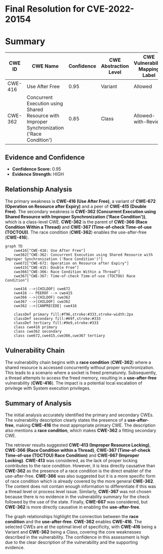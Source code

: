 # Final Resolution for CVE-2022-20154

# Summary
| CWE ID | CWE Name | Confidence | CWE Abstraction Level | CWE Vulnerability Mapping Label | CWE-Vulnerability Mapping Notes |
|---|---|---|---|---|---|
| CWE-416 | Use After Free | 0.95 | Variant | Allowed | Primary CWE |
| CWE-362 | Concurrent Execution using Shared Resource with Improper Synchronization ('Race Condition') | 0.85 | Class | Allowed-with-Review | Secondary Candidate |

## Evidence and Confidence

*   **Confidence Score:** 0.95
*   **Evidence Strength:** HIGH

## Relationship Analysis
The primary weakness is **CWE-416 (Use After Free)**, a variant of **CWE-672 (Operation on Resource after Expiry)** and a peer of **CWE-415 (Double Free)**. The secondary weakness is **CWE-362 (Concurrent Execution using Shared Resource with Improper Synchronization ('Race Condition'))**, which is a class-level CWE. **CWE-362** is the parent of **CWE-366 (Race Condition Within a Thread)** and **CWE-367 (Time-of-check Time-of-use (TOCTOU))**. The race condition (**CWE-362**) enables the use-after-free (**CWE-416**).

```mermaid
graph TD
    cwe416["CWE-416: Use After Free"]
    cwe362["CWE-362: Concurrent Execution using Shared Resource with Improper Synchronization ('Race Condition')"]
    cwe672["CWE-672: Operation on Resource after Expiry"]
    cwe415["CWE-415: Double Free"]
    cwe366["CWE-366: Race Condition Within a Thread"]
    cwe367["CWE-367: Time-of-check Time-of-use (TOCTOU) Race Condition"]

    cwe416 -->|CHILDOF| cwe672
    cwe416 -- PEEROF --> cwe415
    cwe366 -->|CHILDOF| cwe362
    cwe367 -->|CHILDOF| cwe362
    cwe362 -->|CANPRECEDE| cwe416

    classDef primary fill:#f96,stroke:#333,stroke-width:2px
    classDef secondary fill:#69f,stroke:#333
    classDef tertiary fill:#9e9,stroke:#333
    class cwe416 primary
    class cwe362 secondary
    class cwe672,cwe415,cwe366,cwe367 tertiary
```

## Vulnerability Chain
The vulnerability chain begins with a **race condition** (**CWE-362**) where a shared resource is accessed concurrently without proper synchronization. This leads to a scenario where a socket is freed prematurely. Subsequently, a thread attempts to access the freed memory, resulting in a **use-after-free** vulnerability (**CWE-416**). The impact is a potential local escalation of privilege with System execution privileges.

## Summary of Analysis
The initial analysis accurately identified the primary and secondary CWEs. The vulnerability description clearly states the presence of a **use-after-free**, making **CWE-416** the most appropriate primary CWE. The description also mentions a **race condition**, which makes **CWE-362** a fitting secondary CWE.

The retriever results suggested **CWE-413 (Improper Resource Locking)**, **CWE-366 (Race Condition within a Thread)**, **CWE-367 (Time-of-check Time-of-use (TOCTOU) Race Condition)** and **CWE-667 (Improper Locking)**. **CWE-413** was considered, as the lack of proper locking contributes to the race condition. However, it is less directly causative than **CWE-362** as the presence of a race condition is the direct enabler of the use-after-free. **CWE-366** was also suggested but it is a more specific form of race condition which is already covered by the more general **CWE-362**. The content does not contain enough information to differentiate if this was a thread level or process level issue. Similarly, **CWE-367** was not chosen because there is no evidence in the vulnerability summary for the check followed by the use of the state. Finally, **CWE-667** was considered, but **CWE-362** is more directly causative in enabling the **use-after-free**.

The graph relationships highlight the connection between the **race condition** and the **use-after-free**. **CWE-362** enables **CWE-416**. The selected CWEs are at the optimal level of specificity, with **CWE-416** being a Variant and **CWE-362** being a Class, covering the core weaknesses described in the vulnerability. The confidence in this assessment is high due to the clear description of the vulnerability and the supporting evidence.